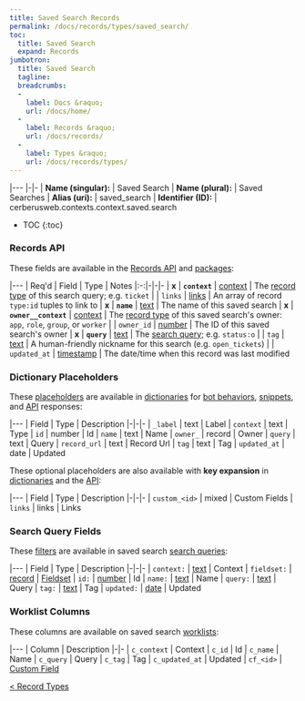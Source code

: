 ```yaml
---
title: Saved Search Records
permalink: /docs/records/types/saved_search/
toc:
  title: Saved Search
  expand: Records
jumbotron:
  title: Saved Search
  tagline: 
  breadcrumbs:
  -
    label: Docs &raquo;
    url: /docs/home/
  -
    label: Records &raquo;
    url: /docs/records/
  -
    label: Types &raquo;
    url: /docs/records/types/
---
```


|---
|-|-
| **Name (singular):** | Saved Search
| **Name (plural):** | Saved Searches
| **Alias (uri):** | saved_search
| **Identifier (ID):** | cerberusweb.contexts.context.saved.search

* TOC
{:toc}

### Records API

These fields are available in the [Records API](/docs/api/endpoints/records/) and [packages](/docs/packages/):

|---
| Req'd | Field | Type | Notes
|:-:|-|-|-
| **x** | **`context`** | [context](/docs/records/fields/types/context/) | The [record type](/docs/records/types/) of this search query; e.g. `ticket` 
|   | `links` | [links](/docs/records/fields/types/links/) | An array of record `type:id` tuples to link to 
| **x** | **`name`** | [text](/docs/records/fields/types/text/) | The name of this saved search 
| **x** | **`owner__context`** | [context](/docs/records/fields/types/context/) | The [record type](/docs/records/types/) of this saved search's owner: `app`, `role`, `group`, or `worker` 
|   | `owner_id` | [number](/docs/records/fields/types/number/) | The ID of this saved search's owner 
| **x** | **`query`** | [text](/docs/records/fields/types/text/) | The [search query](/docs/search/); e.g. `status:o` 
|   | `tag` | [text](/docs/records/fields/types/text/) | A human-friendly nickname for this search (e.g. `open_tickets`) 
|   | `updated_at` | [timestamp](/docs/records/fields/types/timestamp/) | The date/time when this record was last modified 

### Dictionary Placeholders

These [placeholders](/docs/bots/scripting/placeholders/) are available in [dictionaries](/docs/bots/behaviors/dictionaries/) for [bot behaviors](/docs/bots/behaviors/), [snippets](/docs/snippets/), and [API](/docs/api/) responses:

|---
| Field | Type | Description
|-|-|-
| `_label` | text | Label
| `context` | text | Type
| `id` | number | Id
| `name` | text | Name
| `owner_` | record | Owner
| `query` | text | Query
| `record_url` | text | Record Url
| `tag` | text | Tag
| `updated_at` | date | Updated

These optional placeholders are also available with **key expansion** in [dictionaries](/docs/bots/behaviors/dictionaries/#key-expansion) and the [API](/docs/api/responses/#expanding-keys-in-api-requests):

|---
| Field | Type | Description
|-|-|-
| `custom_<id>` | mixed | Custom Fields
| `links` | links | Links
	
### Search Query Fields

These [filters](/docs/search/filters/) are available in saved search [search queries](/docs/search/):

|---
| Field | Type | Description
|-|-|-
| `context:` | [text](/docs/search/filters/text/) | Context
| `fieldset:` | [record](/docs/search/deep-search/) | [Fieldset](/docs/records/types/custom_fieldset/)
| `id:` | [number](/docs/search/filters/numbers/) | Id
| `name:` | [text](/docs/search/filters/text/) | Name
| `query:` | [text](/docs/search/filters/text/) | Query
| `tag:` | [text](/docs/search/filters/text/) | Tag
| `updated:` | [date](/docs/search/filters/dates/) | Updated
	
### Worklist Columns

These columns are available on saved search [worklists](/docs/worklists/):

|---
| Column | Description
|-|-
| `c_context` | Context
| `c_id` | Id
| `c_name` | Name
| `c_query` | Query
| `c_tag` | Tag
| `c_updated_at` | Updated
| `cf_<id>` | [Custom Field](/docs/records/types/custom_field/)

<div class="section-nav">
	<div class="left">
		<a href="/docs/records/types/" class="prev">&lt; Record Types</a>
	</div>
	<div class="right align-right">
	</div>
</div>
<div class="clear"></div>